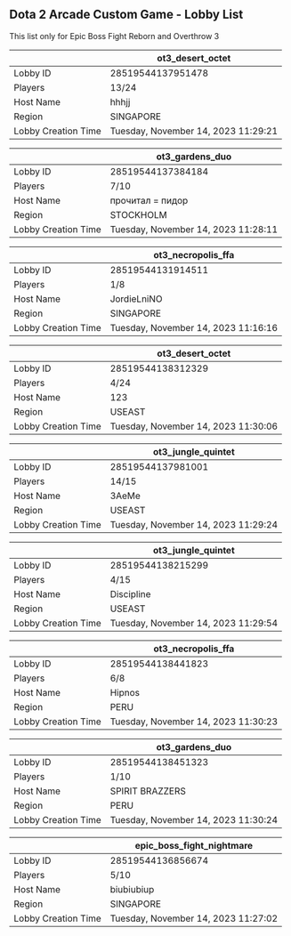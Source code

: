 ## Dota 2 Arcade Custom Game - Lobby List

This list only for Epic Boss Fight Reborn and Overthrow 3

|  | ot3_desert_octet |
| ------ | ------ |
| Lobby ID | 28519544137951478 |
| Players | 13/24 |
| Host Name | hhhjj |
| Region | SINGAPORE |
| Lobby Creation Time | Tuesday, November 14, 2023 11:29:21 |


|  | ot3_gardens_duo |
| ------ | ------ |
| Lobby ID | 28519544137384184 |
| Players | 7/10 |
| Host Name | прочитал = пидop |
| Region | STOCKHOLM |
| Lobby Creation Time | Tuesday, November 14, 2023 11:28:11 |


|  | ot3_necropolis_ffa |
| ------ | ------ |
| Lobby ID | 28519544131914511 |
| Players | 1/8 |
| Host Name | JordieLniNO |
| Region | SINGAPORE |
| Lobby Creation Time | Tuesday, November 14, 2023 11:16:16 |


|  | ot3_desert_octet |
| ------ | ------ |
| Lobby ID | 28519544138312329 |
| Players | 4/24 |
| Host Name | 123 |
| Region | USEAST |
| Lobby Creation Time | Tuesday, November 14, 2023 11:30:06 |


|  | ot3_jungle_quintet |
| ------ | ------ |
| Lobby ID | 28519544137981001 |
| Players | 14/15 |
| Host Name | 3AeMe |
| Region | USEAST |
| Lobby Creation Time | Tuesday, November 14, 2023 11:29:24 |


|  | ot3_jungle_quintet |
| ------ | ------ |
| Lobby ID | 28519544138215299 |
| Players | 4/15 |
| Host Name | Discipline |
| Region | USEAST |
| Lobby Creation Time | Tuesday, November 14, 2023 11:29:54 |


|  | ot3_necropolis_ffa |
| ------ | ------ |
| Lobby ID | 28519544138441823 |
| Players | 6/8 |
| Host Name | Hipnos |
| Region | PERU |
| Lobby Creation Time | Tuesday, November 14, 2023 11:30:23 |


|  | ot3_gardens_duo |
| ------ | ------ |
| Lobby ID | 28519544138451323 |
| Players | 1/10 |
| Host Name | SPIRIT BRAZZERS |
| Region | PERU |
| Lobby Creation Time | Tuesday, November 14, 2023 11:30:24 |


|  | epic_boss_fight_nightmare |
| ------ | ------ |
| Lobby ID | 28519544136856674 |
| Players | 5/10 |
| Host Name | biubiubiup |
| Region | SINGAPORE |
| Lobby Creation Time | Tuesday, November 14, 2023 11:27:02 |


